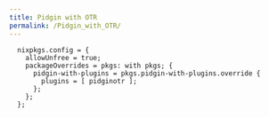 ```yaml
---
title: Pidgin with OTR
permalink: /Pidgin_with_OTR/
---
```


      nixpkgs.config = {
        allowUnfree = true;
        packageOverrides = pkgs: with pkgs; {
          pidgin-with-plugins = pkgs.pidgin-with-plugins.override {
            plugins = [ pidginotr ];
          };
        };
      };
